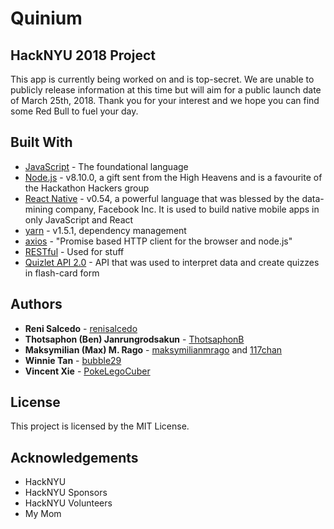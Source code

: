 # Quinium

## HackNYU 2018 Project

This app is currently being worked on and is top-secret. We are unable to publicly release information at this time but will aim for a public launch date of March 25th, 2018. Thank you for your interest and we hope you can find some Red Bull to fuel your day.

## Built With

* [JavaScript](https://www.javascript.com/) - The foundational language
* [Node.js](https://nodejs.org/en/) - v8.10.0, a gift sent from the High Heavens and is a favourite of the Hackathon Hackers group
* [React Native](https://facebook.github.io/react-native/) - v0.54, a powerful language that was blessed by the data-mining company, Facebook Inc. It is used to build native mobile apps in only JavaScript and React
* [yarn](https://yarnpkg.com/en/) - v1.5.1, dependency management
* [axios](https://github.com/axios/axios) - "Promise based HTTP client for the browser and node.js"
* [RESTful](https://restfulapi.net/) - Used for stuff
* [Quizlet API 2.0](https://quizlet.com/api/2.0/docs) - API that was used to interpret data and create quizzes in flash-card form

## Authors

* **Reni Salcedo** - [renisalcedo](https://github.com/renisalcedo)
* **Thotsaphon (Ben) Janrungrodsakun** - [ThotsaphonB](https://github.com/ThotsaphonB)
* **Maksymilian (Max) M. Rago** - [maksymilianmrago](https://github.com/maksymilianmrago) and [117chan](https://gitgud.io/117chan)
* **Winnie Tan** - [bubble29](https://github.com/bubble29)
* **Vincent Xie** - [PokeLegoCuber](https://github.com/PokeLegoCuber)

## License

This project is licensed by the MIT License.

## Acknowledgements

* HackNYU
* HackNYU Sponsors
* HackNYU Volunteers
* My Mom
